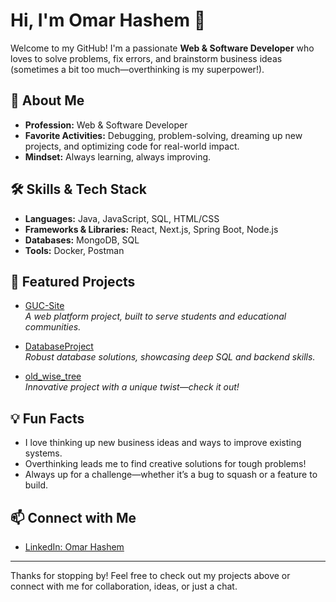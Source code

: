 # Hi, I'm Omar Hashem 👋

Welcome to my GitHub! I'm a passionate **Web & Software Developer** who loves to solve problems, fix errors, and brainstorm business ideas (sometimes a bit too much—overthinking is my superpower!).

## 🚀 About Me

- **Profession:** Web & Software Developer
- **Favorite Activities:** Debugging, problem-solving, dreaming up new projects, and optimizing code for real-world impact.
- **Mindset:** Always learning, always improving.

## 🛠️ Skills & Tech Stack

- **Languages:** Java, JavaScript, SQL, HTML/CSS
- **Frameworks & Libraries:** React, Next.js, Spring Boot, Node.js
- **Databases:** MongoDB, SQL
- **Tools:** Docker, Postman

## 🌟 Featured Projects

- [GUC-Site](https://github.com/OSHashem/GUC-Site)  
  *A web platform project, built to serve students and educational communities.*

- [DatabaseProject](https://github.com/OSHashem/DatabaseProject)  
  *Robust database solutions, showcasing deep SQL and backend skills.*

- [old_wise_tree](https://github.com/OSHashem/old_wise_tree)  
  *Innovative project with a unique twist—check it out!*

## 💡 Fun Facts

- I love thinking up new business ideas and ways to improve existing systems.
- Overthinking leads me to find creative solutions for tough problems!
- Always up for a challenge—whether it’s a bug to squash or a feature to build.

## 📫 Connect with Me

- [LinkedIn: Omar Hashem](https://www.linkedin.com/in/omar-hashem-80b808265/)

---

Thanks for stopping by! Feel free to check out my projects above or connect with me for collaboration, ideas, or just a chat.
